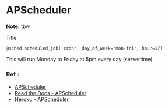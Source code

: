 # APScheduler

**Note:** tbw



Title
```
@sched.scheduled_job('cron', day_of_week='mon-fri', hour=17)
```
This will run Monday to Friday at 5pm every day (servertime)



### Ref :

  * [APScheduler](https://pypi.org/project/APScheduler/)
  * [Read the Docs - APScheduler](https://apscheduler.readthedocs.io/en/stable/modules/triggers/cron.html#module-apscheduler.triggers.cron)
  * [Heroku - APScheduler](https://devcenter.heroku.com/articles/clock-processes-python)
